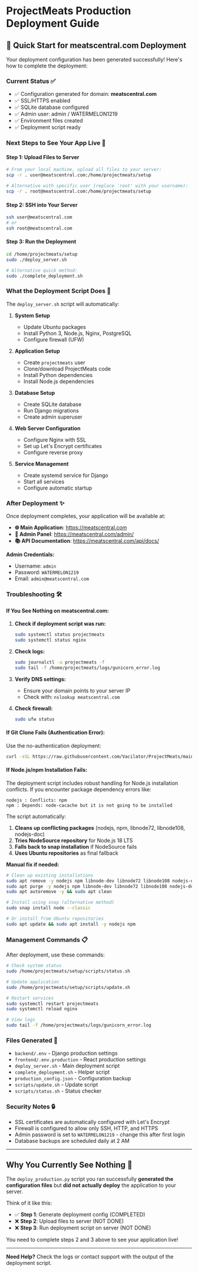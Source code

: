 # ProjectMeats Production Deployment Guide

## 🎯 Quick Start for meatscentral.com Deployment

Your deployment configuration has been generated successfully! Here's how to complete the deployment:

### Current Status ✅
- ✅ Configuration generated for domain: **meatscentral.com**
- ✅ SSL/HTTPS enabled
- ✅ SQLite database configured
- ✅ Admin user: admin / WATERMELON1219
- ✅ Environment files created
- ✅ Deployment script ready

### Next Steps to See Your App Live 🚀

#### Step 1: Upload Files to Server
```bash
# From your local machine, upload all files to your server:
scp -r . user@meatscentral.com:/home/projectmeats/setup

# Alternative with specific user (replace 'root' with your username):
scp -r . root@meatscentral.com:/home/projectmeats/setup
```

#### Step 2: SSH into Your Server
```bash
ssh user@meatscentral.com
# or
ssh root@meatscentral.com
```

#### Step 3: Run the Deployment
```bash
cd /home/projectmeats/setup
sudo ./deploy_server.sh

# Alternative quick method:
sudo ./complete_deployment.sh
```

### What the Deployment Script Does 🔧

The `deploy_server.sh` script will automatically:

1. **System Setup**
   - Update Ubuntu packages
   - Install Python 3, Node.js, Nginx, PostgreSQL
   - Configure firewall (UFW)

2. **Application Setup**
   - Create `projectmeats` user
   - Clone/download ProjectMeats code
   - Install Python dependencies
   - Install Node.js dependencies

3. **Database Setup**
   - Create SQLite database
   - Run Django migrations
   - Create admin superuser

4. **Web Server Configuration**
   - Configure Nginx with SSL
   - Set up Let's Encrypt certificates
   - Configure reverse proxy

5. **Service Management**
   - Create systemd service for Django
   - Start all services
   - Configure automatic startup

### After Deployment ✨

Once deployment completes, your application will be available at:

- **🌐 Main Application**: https://meatscentral.com
- **🔐 Admin Panel**: https://meatscentral.com/admin/
- **📚 API Documentation**: https://meatscentral.com/api/docs/

**Admin Credentials:**
- Username: `admin`
- Password: `WATERMELON1219`
- Email: `admin@meatscentral.com`

### Troubleshooting 🛠️

#### If You See Nothing on meatscentral.com:

1. **Check if deployment script was run:**
   ```bash
   sudo systemctl status projectmeats
   sudo systemctl status nginx
   ```

2. **Check logs:**
   ```bash
   sudo journalctl -u projectmeats -f
   sudo tail -f /home/projectmeats/logs/gunicorn_error.log
   ```

3. **Verify DNS settings:**
   - Ensure your domain points to your server IP
   - Check with: `nslookup meatscentral.com`

4. **Check firewall:**
   ```bash
   sudo ufw status
   ```

#### If Git Clone Fails (Authentication Error):

Use the no-authentication deployment:
```bash
curl -sSL https://raw.githubusercontent.com/Vacilator/ProjectMeats/main/deploy_no_auth.sh | sudo bash
```

#### If Node.js/npm Installation Fails:

The deployment script includes robust handling for Node.js installation conflicts. If you encounter package dependency errors like:
```
nodejs : Conflicts: npm
npm : Depends: node-cacache but it is not going to be installed
```

The script automatically:
1. **Cleans up conflicting packages** (nodejs, npm, libnode72, libnode108, nodejs-doc)
2. **Tries NodeSource repository** for Node.js 18 LTS
3. **Falls back to snap installation** if NodeSource fails
4. **Uses Ubuntu repositories** as final fallback

**Manual fix if needed:**
```bash
# Clean up existing installations
sudo apt remove -y nodejs npm libnode-dev libnode72 libnode108 nodejs-doc
sudo apt purge -y nodejs npm libnode-dev libnode72 libnode108 nodejs-doc
sudo apt autoremove -y && sudo apt clean

# Install using snap (alternative method)
sudo snap install node --classic

# Or install from Ubuntu repositories
sudo apt update && sudo apt install -y nodejs npm
```

### Management Commands 📋

After deployment, use these commands:

```bash
# Check system status
sudo /home/projectmeats/setup/scripts/status.sh

# Update application
sudo /home/projectmeats/setup/scripts/update.sh

# Restart services
sudo systemctl restart projectmeats
sudo systemctl reload nginx

# View logs
sudo tail -f /home/projectmeats/logs/gunicorn_error.log
```

### Files Generated 📁

- `backend/.env` - Django production settings
- `frontend/.env.production` - React production settings  
- `deploy_server.sh` - Main deployment script
- `complete_deployment.sh` - Helper script
- `production_config.json` - Configuration backup
- `scripts/update.sh` - Update script
- `scripts/status.sh` - Status checker

### Security Notes 🔒

- SSL certificates are automatically configured with Let's Encrypt
- Firewall is configured to allow only SSH, HTTP, and HTTPS
- Admin password is set to `WATERMELON1219` - change this after first login
- Database backups are scheduled daily at 2 AM

---

## Why You Currently See Nothing 🤔

The `deploy_production.py` script you ran successfully **generated the configuration files** but **did not actually deploy** the application to your server. 

Think of it like this:
- ✅ **Step 1**: Generate deployment config (COMPLETED)
- ❌ **Step 2**: Upload files to server (NOT DONE)
- ❌ **Step 3**: Run deployment script on server (NOT DONE)

You need to complete steps 2 and 3 above to see your application live!

---

**Need Help?** Check the logs or contact support with the output of the deployment script.